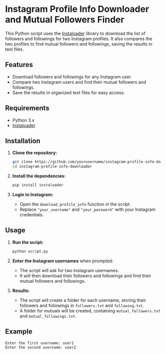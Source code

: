 # Instagram Profile Info Downloader and Mutual Followers Finder

This Python script uses the [Instaloader](https://github.com/instaloader/instaloader) library to download the list of followers and followings for two Instagram profiles. It also compares the two profiles to find mutual followers and followings, saving the results in text files.

## Features
- Download followers and followings for any Instagram user.
- Compare two Instagram users and find their mutual followers and followings.
- Save the results in organized text files for easy access.

## Requirements
- Python 3.x
- [Instaloader](https://pypi.org/project/instaloader/)

## Installation

1. **Clone the repository:**
    ```bash
    git clone https://github.com/yourusername/instagram-profile-info-downloader.git
    cd instagram-profile-info-downloader
    ```

2. **Install the dependencies:**
    ```bash
    pip install instaloader
    ```

3. **Login to Instagram:**
   - Open the `download_profile_info` function in the script.
   - Replace `"your_username"` and `"your_password"` with your Instagram credentials.

## Usage

1. **Run the script:**

    ```bash
    python script.py
    ```

2. **Enter the Instagram usernames** when prompted:
    - The script will ask for two Instagram usernames.
    - It will then download their followers and followings and find their mutual followers and followings.

3. **Results:**
    - The script will create a folder for each username, storing their followers and followings in `followers.txt` and `following.txt`.
    - A folder for mutuals will be created, containing `mutual_followers.txt` and `mutual_followings.txt`.

## Example

```bash
Enter the first username: user1
Enter the second username: user2
